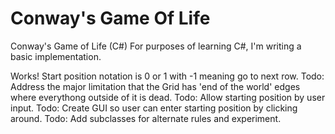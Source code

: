 Conway's Game Of Life
==========

Conway's Game of Life (C#)
For purposes of learning C#, I'm writing a basic implementation.

Works! Start position notation is 0 or 1 with -1 meaning go to next row.
Todo: Address the major limitation that the Grid has 'end of the world' edges where everythong outside of it is dead.
Todo: Allow starting position by user input.
Todo: Create GUI so user can enter starting position by clicking around.
Todo: Add subclasses for alternate rules and experiment.
